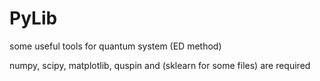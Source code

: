 # PyLib
some useful tools for quantum system (ED method)

numpy, scipy, matplotlib, quspin and (sklearn for some files) are required